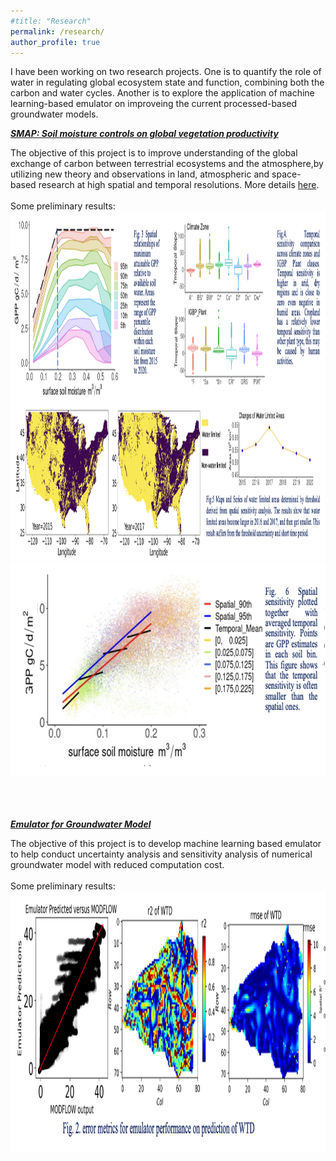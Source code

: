 ```yaml
---
#title: "Research"
permalink: /research/
author_profile: true
---
```

I have been working on two research projects. One is to quantify the role of water in regulating global ecosystem state and function, combining both the carbon and water cycles. Another is to explore the application of machine learning-based emulator on improveing the current processed-based groundwater models.

<a id="recent" style="color:314482"><strong><em><u>SMAP: Soil moisture controls on global vegetation productivity</u></em></strong></a>
<div class="col-sm-6">
The objective of this project is to improve understanding of the global exchange of carbon between
			terrestrial ecosystems and the atmosphere,by utilizing new theory and observations in land, atmospheric and space-based research
			at high spatial and temporal resolutions. More details <a href="https://www.keenangroup.info/currentProjects.html">here</a>.
</div>
<br>
Some preliminary results:
<div class="col-sm-6">
			<div class="image-middle"><img class="imageStyle" alt="proxima" src="/assets/images/smap2.png" width="1241" height="559" />                       </div>
<div class="col-sm-6">
			<div class="image-middle"><img class="imageStyle" alt="proxima" src="/assets/images/smap2.3.png" width="780" height="342" />                       </div>

<br /><br /><br />
<a id="recent" style="color:314482"><strong><em><u>Emulator for Groundwater Model</u></em></strong></a>
<div class="col-sm-6">
The objective of this project is to develop machine learning based emulator to help conduct uncertainty analysis and sensitivity analysis of 
	numerical groundwater model with reduced computation cost.
</div>
<br>
Some preliminary results:
<div class="col-sm-6">
			<div class="image-middle"><img class="imageStyle" alt="proxima" src="/assets/images/gw2.png" width="1160" height="418" />                       </div>
